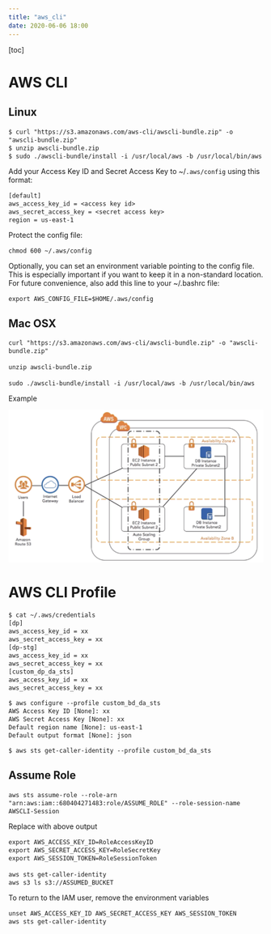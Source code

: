 ```yaml
---
title: "aws_cli"
date: 2020-06-06 18:00
---
```

[toc]





# AWS CLI



## Linux

```
$ curl "https://s3.amazonaws.com/aws-cli/awscli-bundle.zip" -o "awscli-bundle.zip"
$ unzip awscli-bundle.zip
$ sudo ./awscli-bundle/install -i /usr/local/aws -b /usr/local/bin/aws
```

Add your Access Key ID and Secret Access Key to ~/`.aws/config` using this format:

```
[default]
aws_access_key_id = <access key id>
aws_secret_access_key = <secret access key>
region = us-east-1
```

Protect the config file:

```
chmod 600 ~/.aws/config
```

Optionally, you can set an environment variable pointing to the config file. This is especially important if you want to keep it in a non-standard location. For future convenience, also add this line to your ~/.bashrc file:

```
export AWS_CONFIG_FILE=$HOME/.aws/config
```





## Mac OSX

```
curl "https://s3.amazonaws.com/aws-cli/awscli-bundle.zip" -o "awscli-bundle.zip"

unzip awscli-bundle.zip

sudo ./awscli-bundle/install -i /usr/local/aws -b /usr/local/bin/aws
```



Example

![image-20200310181746852](aws_cli.assets/image-20200310181746852.png)





# AWS CLI Profile 

```
$ cat ~/.aws/credentials
[dp]
aws_access_key_id = xx
aws_secret_access_key = xx
[dp-stg]
aws_access_key_id = xx
aws_secret_access_key = xx
[custom_dp_da_sts]
aws_access_key_id = xx
aws_secret_access_key = xx
```



```
$ aws configure --profile custom_bd_da_sts
AWS Access Key ID [None]: xx
AWS Secret Access Key [None]: xx
Default region name [None]: us-east-1
Default output format [None]: json
```



```
$ aws sts get-caller-identity --profile custom_bd_da_sts
```







## Assume Role

```
aws sts assume-role --role-arn "arn:aws:iam::680404271483:role/ASSUME_ROLE" --role-session-name AWSCLI-Session
```

Replace with above output

```
export AWS_ACCESS_KEY_ID=RoleAccessKeyID
export AWS_SECRET_ACCESS_KEY=RoleSecretKey
export AWS_SESSION_TOKEN=RoleSessionToken

aws sts get-caller-identity
aws s3 ls s3://ASSUMED_BUCKET
```



To return to the IAM user, remove the environment variables

```
unset AWS_ACCESS_KEY_ID AWS_SECRET_ACCESS_KEY AWS_SESSION_TOKEN
aws sts get-caller-identity
```



